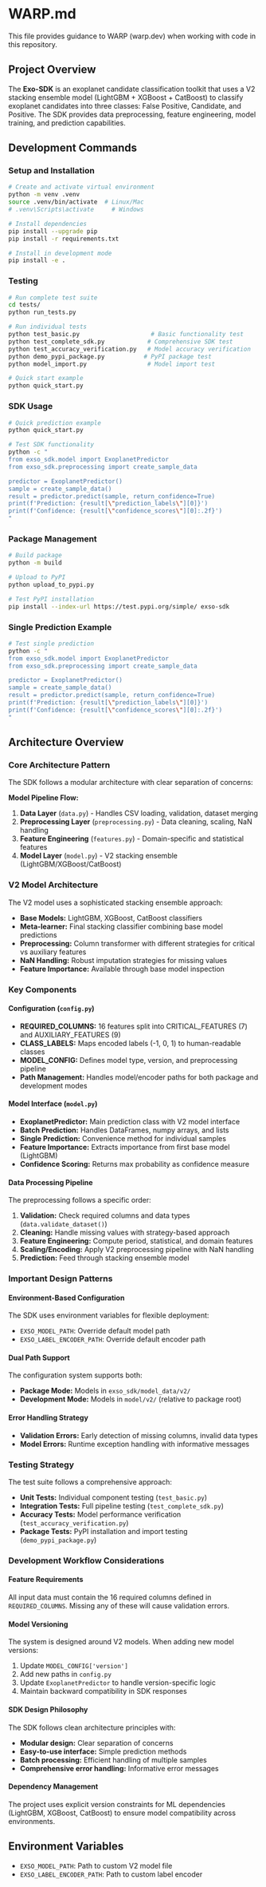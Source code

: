 # WARP.md

This file provides guidance to WARP (warp.dev) when working with code in this repository.

## Project Overview

The **Exo-SDK** is an exoplanet candidate classification toolkit that uses a V2 stacking ensemble model (LightGBM + XGBoost + CatBoost) to classify exoplanet candidates into three classes: False Positive, Candidate, and Positive. The SDK provides data preprocessing, feature engineering, model training, and prediction capabilities.

## Development Commands

### Setup and Installation
```bash
# Create and activate virtual environment
python -m venv .venv
source .venv/bin/activate  # Linux/Mac
# .venv\Scripts\activate     # Windows

# Install dependencies
pip install --upgrade pip
pip install -r requirements.txt

# Install in development mode
pip install -e .
```

### Testing
```bash
# Run complete test suite
cd tests/
python run_tests.py

# Run individual tests
python test_basic.py                    # Basic functionality test
python test_complete_sdk.py            # Comprehensive SDK test
python test_accuracy_verification.py   # Model accuracy verification
python demo_pypi_package.py           # PyPI package test
python model_import.py                 # Model import test

# Quick start example
python quick_start.py
```

### SDK Usage
```bash
# Quick prediction example
python quick_start.py

# Test SDK functionality
python -c "
from exso_sdk.model import ExoplanetPredictor
from exso_sdk.preprocessing import create_sample_data

predictor = ExoplanetPredictor()
sample = create_sample_data()
result = predictor.predict(sample, return_confidence=True)
print(f'Prediction: {result[\"prediction_labels\"][0]}')
print(f'Confidence: {result[\"confidence_scores\"][0]:.2f}')
"
```

### Package Management
```bash
# Build package
python -m build

# Upload to PyPI
python upload_to_pypi.py

# Test PyPI installation
pip install --index-url https://test.pypi.org/simple/ exso-sdk
```

### Single Prediction Example
```bash
# Test single prediction
python -c "
from exso_sdk.model import ExoplanetPredictor
from exso_sdk.preprocessing import create_sample_data

predictor = ExoplanetPredictor()
sample = create_sample_data()
result = predictor.predict(sample, return_confidence=True)
print(f'Prediction: {result[\"prediction_labels\"][0]}')
print(f'Confidence: {result[\"confidence_scores\"][0]:.2f}')
"
```

## Architecture Overview

### Core Architecture Pattern
The SDK follows a modular architecture with clear separation of concerns:

**Model Pipeline Flow:**
1. **Data Layer** (`data.py`) - Handles CSV loading, validation, dataset merging
2. **Preprocessing Layer** (`preprocessing.py`) - Data cleaning, scaling, NaN handling  
3. **Feature Engineering** (`features.py`) - Domain-specific and statistical features
4. **Model Layer** (`model.py`) - V2 stacking ensemble (LightGBM/XGBoost/CatBoost)

### V2 Model Architecture
The V2 model uses a sophisticated stacking ensemble approach:
- **Base Models:** LightGBM, XGBoost, CatBoost classifiers
- **Meta-learner:** Final stacking classifier combining base model predictions
- **Preprocessing:** Column transformer with different strategies for critical vs auxiliary features
- **NaN Handling:** Robust imputation strategies for missing values
- **Feature Importance:** Available through base model inspection

### Key Components

#### Configuration (`config.py`)
- **REQUIRED_COLUMNS:** 16 features split into CRITICAL_FEATURES (7) and AUXILIARY_FEATURES (9)
- **CLASS_LABELS:** Maps encoded labels (-1, 0, 1) to human-readable classes
- **MODEL_CONFIG:** Defines model type, version, and preprocessing pipeline
- **Path Management:** Handles model/encoder paths for both package and development modes

#### Model Interface (`model.py`)
- **ExoplanetPredictor:** Main prediction class with V2 model interface
- **Batch Prediction:** Handles DataFrames, numpy arrays, and lists
- **Single Prediction:** Convenience method for individual samples
- **Feature Importance:** Extracts importance from first base model (LightGBM)
- **Confidence Scoring:** Returns max probability as confidence measure

#### Data Processing Pipeline
The preprocessing follows a specific order:
1. **Validation:** Check required columns and data types (`data.validate_dataset()`)
2. **Cleaning:** Handle missing values with strategy-based approach
3. **Feature Engineering:** Compute period, statistical, and domain features
4. **Scaling/Encoding:** Apply V2 preprocessing pipeline with NaN handling
5. **Prediction:** Feed through stacking ensemble model

### Important Design Patterns

#### Environment-Based Configuration
The SDK uses environment variables for flexible deployment:
- `EXSO_MODEL_PATH`: Override default model path
- `EXSO_LABEL_ENCODER_PATH`: Override default encoder path

#### Dual Path Support
The configuration system supports both:
- **Package Mode:** Models in `exso_sdk/model_data/v2/`
- **Development Mode:** Models in `model/v2/` (relative to package root)

#### Error Handling Strategy
- **Validation Errors:** Early detection of missing columns, invalid data types
- **Model Errors:** Runtime exception handling with informative messages

### Testing Strategy

The test suite follows a comprehensive approach:
- **Unit Tests:** Individual component testing (`test_basic.py`)
- **Integration Tests:** Full pipeline testing (`test_complete_sdk.py`)
- **Accuracy Tests:** Model performance verification (`test_accuracy_verification.py`)
- **Package Tests:** PyPI installation and import testing (`demo_pypi_package.py`)

### Development Workflow Considerations

#### Feature Requirements
All input data must contain the 16 required columns defined in `REQUIRED_COLUMNS`. Missing any of these will cause validation errors.

#### Model Versioning
The system is designed around V2 models. When adding new model versions:
1. Update `MODEL_CONFIG['version']`
2. Add new paths in `config.py`
3. Update `ExoplanetPredictor` to handle version-specific logic
4. Maintain backward compatibility in SDK responses

#### SDK Design Philosophy
The SDK follows clean architecture principles with:
- **Modular design:** Clear separation of concerns
- **Easy-to-use interface:** Simple prediction methods
- **Batch processing:** Efficient handling of multiple samples
- **Comprehensive error handling:** Informative error messages

#### Dependency Management
The project uses explicit version constraints for ML dependencies (LightGBM, XGBoost, CatBoost) to ensure model compatibility across environments.

## Environment Variables

- `EXSO_MODEL_PATH`: Path to custom V2 model file
- `EXSO_LABEL_ENCODER_PATH`: Path to custom label encoder